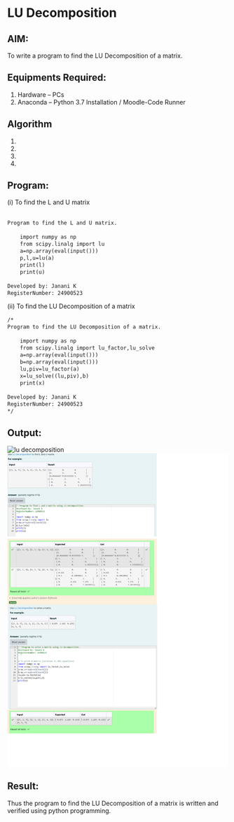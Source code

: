 # LU Decomposition 

## AIM:
To write a program to find the LU Decomposition of a matrix.

## Equipments Required:
1. Hardware – PCs
2. Anaconda – Python 3.7 Installation / Moodle-Code Runner

## Algorithm
1. 
2. 
3. 
4. 

## Program:
(i) To find the L and U matrix
```

Program to find the L and U matrix.

    import numpy as np
    from scipy.linalg import lu
    a=np.array(eval(input()))
    p,l,u=lu(a)
    print(l)
    print(u)

Developed by: Janani K 
RegisterNumber: 24900523

```
(ii) To find the LU Decomposition of a matrix
```
/*
Program to find the LU Decomposition of a matrix.

    import numpy as np
    from scipy.linalg import lu_factor,lu_solve
    a=np.array(eval(input()))
    b=np.array(eval(input()))
    lu,piv=lu_factor(a)
    x=lu_solve((lu,piv),b)
    print(x)

Developed by: Janani K
RegisterNumber: 24900523
*/
```

## Output:
![lu decomposition]()![ouputgitimage](<Untitled design (2).png>)


## Result:
Thus the program to find the LU Decomposition of a matrix is written and verified using python programming.

